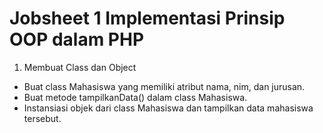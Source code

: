 # Jobsheet 1 Implementasi Prinsip OOP dalam PHP

1. Membuat Class dan Object
  * Buat class Mahasiswa yang memiliki atribut nama, nim, dan jurusan.
  * Buat metode tampilkanData() dalam class Mahasiswa.
  * Instansiasi objek dari class Mahasiswa dan tampilkan data mahasiswa tersebut.
